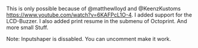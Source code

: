 This is only possible because of @matthewlloyd and @KeenzKustoms https://www.youtube.com/watch?v=6KAFPcL1O-4. 
I added support for the LCD-Buzzer. 
I also added print resume in the submenu of Octoprint. 
And more small Stuff. 

Note: 
Inputshaper is dissabled. You can uncomment make it work.
